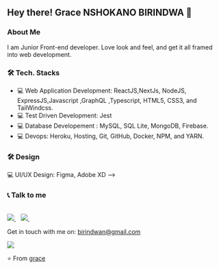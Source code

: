 <h2> Hey there! Grace NSHOKANO BIRINDWA 👋</h2>

<h3>About Me</h3>

I am Junior Front-end developer. Love look and feel, and get it all framed into web development. 

<h3>🛠 Tech. Stacks</h3>


- 💻 Web Application Development: ReactJS,NextJs, NodeJS, ExpressJS,Javascript ,GraphQL ,Typescript, HTML5, CSS3, and TailWindcss. 
- 💻 Test Driven Development: Jest
- 💻 Database Developement : MySQL, SQL Lite, MongoDB, Firebase.
- 💻 Devops: Heroku, Hosting, Git, GitHub, Docker, NPM, and YARN.


<h3>🛠 Design</h3>

💻 UI/UX Design: Figma, Adobe XD
-->

 <h3>📞 Talk to me</h3>

   <br/>

  <a href="https://www.linkedin.com/in/birindwa-grace-33b305185/">
    <img src="https://img.shields.io/badge/linkedin-%230077B5.svg?&style=for-the-badge&logo=linkedin&logoColor=white" />
  </a>&nbsp;&nbsp;
  <a href="https://twitter.com/BirindwaGrace2">    
    <img src="https://img.shields.io/badge/twitter-%230077B5.svg?&style=for-the-badge&logo=twitter&logoColor=white" />        
  </a>&nbsp;&nbsp;
</p>


Get in touch with me on: <a href='mailto:birindwan@gmail.com'>birindwan@gmail.com</a>

![](https://github-readme-stats.vercel.app/api?username=gracebir&show_icons=true&count_private=true)


⭐️ From [grace](https://github.com/gracebir)
